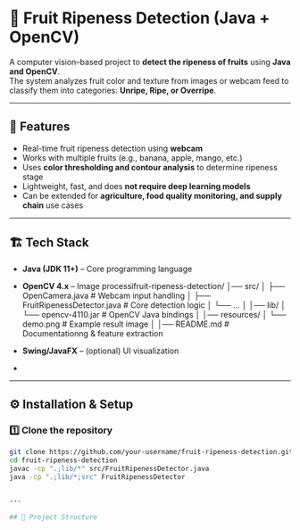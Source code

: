# 🍎 Fruit Ripeness Detection (Java + OpenCV)

A computer vision–based project to **detect the ripeness of fruits** using **Java and OpenCV**.  
The system analyzes fruit color and texture from images or webcam feed to classify them into categories: **Unripe, Ripe, or Overripe**.  

---

## 🚀 Features
- Real-time fruit ripeness detection using **webcam**
- Works with multiple fruits (e.g., banana, apple, mango, etc.)
- Uses **color thresholding and contour analysis** to determine ripeness stage
- Lightweight, fast, and does **not require deep learning models**
- Can be extended for **agriculture, food quality monitoring, and supply chain** use cases  

---

## 🏗️ Tech Stack
- **Java (JDK 11+)** – Core programming language  
- **OpenCV 4.x** – Image processifruit-ripeness-detection/
│── src/
│ ├── OpenCamera.java # Webcam input handling
│ ├── FruitRipenessDetector.java # Core detection logic
│ └── ...
│
│── lib/
│ └── opencv-4110.jar # OpenCV Java bindings
│
│── resources/
│ └── demo.png # Example result image
│
│── README.md # Documentationng & feature extraction  
- **Swing/JavaFX** – (optional) UI visualization

- 
---

## ⚙️ Installation & Setup

### 1️⃣ Clone the repository
```bash
git clone https://github.com/your-username/fruit-ripeness-detection.git
cd fruit-ripeness-detection
javac -cp ".;lib/*" src/FruitRipenessDetector.java
java -cp ".;lib/*;src" FruitRipenessDetector


---

## 📂 Project Structure
